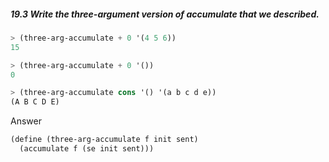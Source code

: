 ##### 19.3 Write the three-argument version of accumulate that we described.
```Scheme
> (three-arg-accumulate + 0 '(4 5 6))
15

> (three-arg-accumulate + 0 '())
0

> (three-arg-accumulate cons '() '(a b c d e))
(A B C D E)
```

Answer

```Scheme
(define (three-arg-accumulate f init sent)
  (accumulate f (se init sent)))
```
